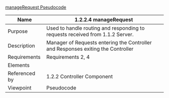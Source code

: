 [manageRequest Pseudocode](/Logic/TeamTwoFiles/1.2.2.4manageRequestsPseudocode.txt)

| Name | 1.2.2.4 manageRequest |
| ----------- | ----------- |
| Purpose | Used to handle routing and responding to requests received from 1.1.2 Server. |
| Description | Manager of Requests entering the Controller and Responses exiting the Controller |
| Requirements | Requirements 2, 4 |
| Elements 
| Referenced by | 1.2.2 Controller Component |
| Viewpoint | Pseudocode |

